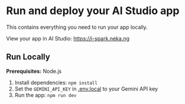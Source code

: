 # Run and deploy your AI Studio app

This contains everything you need to run your app locally.

View your app in AI Studio: https://i-spark.neka.ng

## Run Locally

**Prerequisites:**  Node.js


1. Install dependencies:
   `npm install`
2. Set the `GEMINI_API_KEY` in [.env.local](.env.local) to your Gemini API key
3. Run the app:
   `npm run dev`
